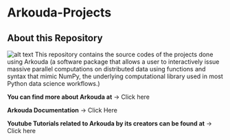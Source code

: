 # Arkouda-Projects

## About this Repository
![alt text](https://github.com/Bears-R-Us/arkouda/blob/master/pictures/arkouda_wide_marker1.png?raw=true)
This repository contains the source codes of the projects done using Arkouda (a software package that allows a user to interactively issue massive parallel computations on distributed data using functions and syntax that mimic NumPy, the underlying computational library used in most Python data science workflows.)

**You can find more about Arkouda at** → Click here

**Arkouda Documentation** → Click Here

**Youtube Tutorials related to Arkouda by its creators can be found at** → Click here
